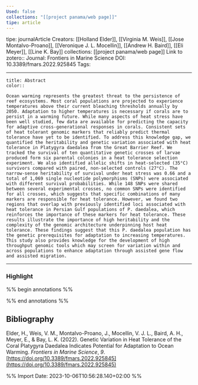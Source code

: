 ```yaml
---
Used: false
collections: "[[project panama/web page]]"
tipe: article
---
```

tipe: journalArticle
Creators: [[Holland Elder]], [[Virginia M. Weis]], [[Jose Montalvo-Proano]], [[Veronique J. L. Mocellin]], [[Andrew H. Baird]], [[Eli Meyer]], [[Line K. Bay]]
collections: [[project panama/web page]]
Link to zotero:: 
Journal: Frontiers in Marine Science
DOI: 10.3389/fmars.2022.925845
Tags: 

---
```ad-note
title: Abstract
color:: 

Ocean warming represents the greatest threat to the persistence of reef ecosystems. Most coral populations are projected to experience temperatures above their current bleaching thresholds annually by 2050. Adaptation to higher temperatures is necessary if corals are to persist in a warming future. While many aspects of heat stress have been well studied, few data are available for predicting the capacity for adaptive cross-generational responses in corals. Consistent sets of heat tolerant genomic markers that reliably predict thermal tolerance have yet to be identified. To address this knowledge gap, we quantified the heritability and genetic variation associated with heat tolerance in Platygyra daedalea from the Great Barrier Reef. We tracked the survival of ten quantitative genetic crosses of larvae produced form six parental colonies in a heat tolerance selection experiment. We also identified allelic shifts in heat-selected (35°C) survivors compared with paired, non-selected controls (27°C). The narrow-sense heritability of survival under heat stress was 0.66 and a total of 1,069 single nucleotide polymorphisms (SNPs) were associated with different survival probabilities. While 148 SNPs were shared between several experimental crosses, no common SNPs were identified for all crosses, which suggests that specific combinations of many markers are responsible for heat tolerance. However, we found two regions that overlap with previously identified loci associated with heat tolerance in Persian Gulf populations of P. daedalea, which reinforces the importance of these markers for heat tolerance. These results illustrate the importance of high heritability and the complexity of the genomic architecture underpinning host heat tolerance. These findings suggest that this P. daedalea population has the genetic prerequisites for adaptation to increasing temperatures. This study also provides knowledge for the development of high throughput genomic tools which may screen for variation within and across populations to enhance adaptation through assisted gene flow and assisted migration.

```

---
### Highlight

%% begin annotations %%

%% end annotations %%

## Bibliography

Elder, H., Weis, V. M., Montalvo-Proano, J., Mocellin, V. J. L., Baird, A. H., Meyer, E., & Bay, L. K. (2022). Genetic Variation in Heat Tolerance of the Coral Platygyra Daedalea Indicates Potential for Adaptation to Ocean Warming. _Frontiers in Marine Science_, _9_. [https://doi.org/10.3389/fmars.2022.925845](https://doi.org/10.3389/fmars.2022.925845)

%% Import Date: 2023-10-06T10:56:28.140+02:00 %%
